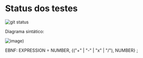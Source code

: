 # Status dos testes
![git status](http://3.129.230.99/svg/fernandocfbf/logComp/)

Diagrama sintático:

![image](https://user-images.githubusercontent.com/49531192/157520271-bc4884e7-470c-40fd-aa05-25182407df40.png))

EBNF:
EXPRESSION = NUMBER, {("+" | "-" | "x" | "/"), NUMBER} ;
